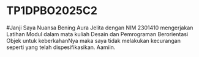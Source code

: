 # TP1DPBO2025C2

#Janji
Saya Nuansa Bening Aura Jelita dengan NIM 2301410 mengerjakan Latihan Modul dalam mata kuliah Desain dan Pemrograman Berorientasi Objek untuk keberkahanNya maka saya tidak melakukan kecurangan seperti yang telah dispesifikasikan. Aamiin.
